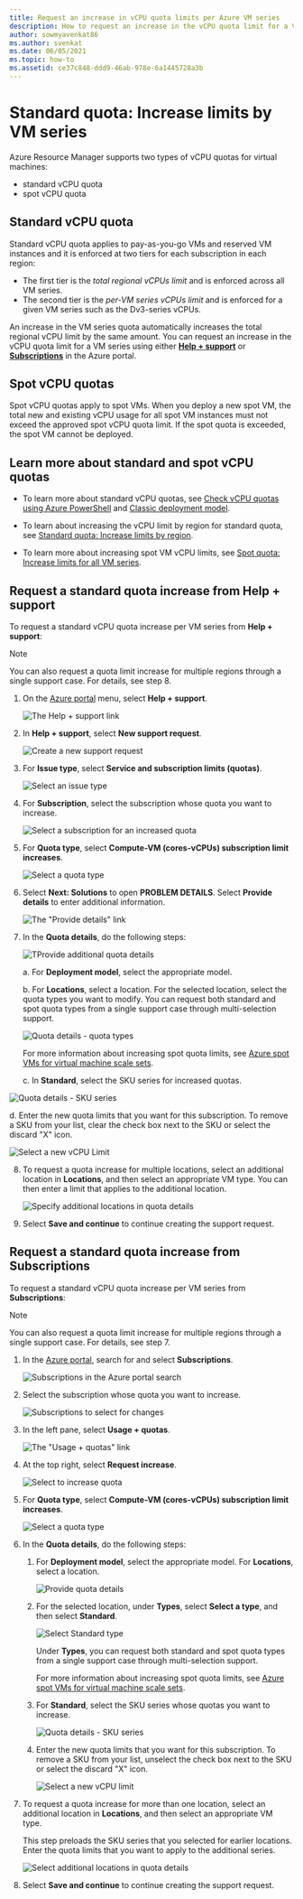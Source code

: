 ```yaml
---
title: Request an increase in vCPU quota limits per Azure VM series
description: How to request an increase in the vCPU quota limit for a VM series in the Azure portal, which increases the total regional vCPU limit by the same amount.
author: sowmyavenkat86
ms.author: svenkat
ms.date: 06/05/2021
ms.topic: how-to
ms.assetid: ce37c848-ddd9-46ab-978e-6a1445728a3b
---
```


# Standard quota: Increase limits by VM series

Azure Resource Manager supports two types of vCPU quotas for virtual machines:

* standard vCPU quota
* spot vCPU quota

## Standard vCPU quota

Standard vCPU quota applies to pay-as-you-go VMs and reserved VM instances and it is enforced at two tiers for each subscription in each region:

* The first tier is the *total regional vCPUs limit* and is enforced across all VM series.
* The second tier is the *per-VM series vCPUs limit* and is enforced for a given VM series such as the Dv3-series vCPUs.

An increase in the VM series quota automatically increases the total regional vCPU limit by the same amount. You can request an increase in the vCPU quota limit for a VM series using either [**Help + support**](#hs) or [**Subscriptions**](#subs) in the Azure portal.

## Spot vCPU quotas

Spot vCPU quotas apply to spot VMs. When you deploy a new spot VM, the total new and existing vCPU usage for all spot VM instances must not exceed the approved spot vCPU quota limit. If the spot quota is exceeded, the spot VM cannot be deployed.

## Learn more about standard and spot vCPU quotas

* To learn more about standard vCPU quotas, see [Check vCPU quotas using Azure PowerShell](../../virtual-machines/windows/quotas.md) and [Classic deployment model](./classic-deployment-model-quota-increase-requests.md).

* To learn about increasing the vCPU limit by region for standard quota, see [Standard quota: Increase limits by region](regional-quota-requests.md).

* To learn more about increasing spot VM vCPU limits, see [Spot quota: Increase limits for all VM series](low-priority-quota.md).

## Request a standard quota increase from Help + support<a name="hs"></a>

To request a standard vCPU quota increase per VM series from **Help + support**:

> [!NOTE]
> You can also request a quota limit increase for multiple regions through a single support case. For details, see step 8.

1. On  the [Azure portal](https://portal.azure.com) menu, select **Help + support**.

   ![The Help + support link](./media/resource-manager-core-quotas-request/help-plus-support.png)

2. In **Help + support**, select **New support request**.

    ![Create a new support request](./media/resource-manager-core-quotas-request/new-support-request.png)

3. For **Issue type**, select **Service and subscription limits (quotas)**.

   ![Select an issue type](./media/resource-manager-core-quotas-request/select-quota-issue-type.png)

4. For **Subscription**, select the subscription whose quota you want to increase.

   ![Select a subscription for an increased quota](./media/resource-manager-core-quotas-request/select-subscription-support-request.png)

5. For **Quota type**, select **Compute-VM (cores-vCPUs) subscription limit increases**.

   ![Select a quota type](./media/resource-manager-core-quotas-request/select-quota-type.png)

6. Select **Next: Solutions** to open **PROBLEM DETAILS**. Select **Provide details** to enter additional information.

   ![The "Provide details" link](./media/resource-manager-core-quotas-request/provide-details-link.png)

7. In the **Quota details**, do the following steps:

   ![TProvide additional quota details](./media/resource-manager-core-quotas-request/quota-details-deployment-rm-locations.png)

   a.  For **Deployment model**, select the appropriate model.
  
   b.  For **Locations**, select a location. For the selected location, select the quota types you want to modify. You can request both standard and spot quota types from a single support case through multi-selection support.
   
   ![Quota details - quota types](./media/resource-manager-core-quotas-request/quota-details-select-standard-type.png)
   
   For more information about increasing spot quota limits, see [Azure spot VMs for virtual machine scale sets](../../virtual-machine-scale-sets/use-spot.md).
  
   c.  In **Standard**, select the SKU series for increased quotas.
  
  ![Quota details - SKU series](./media/resource-manager-core-quotas-request/quota-details-standard-select-series.png)
  
   d.  Enter the new quota limits that you want for this subscription. To remove a SKU from your list, clear the check box next to the SKU or select the discard "X" icon.
   
   ![Select a new vCPU Limit](./media/resource-manager-core-quotas-request/quota-details-standard-set-vcpu-limit.png)

8. To request a quota increase for multiple locations, select an additional location in **Locations**, and then select an appropriate VM type. You can then enter a limit that applies to the additional location.

   ![Specify additional locations in quota details](./media/resource-manager-core-quotas-request/quota-details-multiple-locations.png)

9. Select **Save and continue** to continue creating the support request.

## Request a standard quota increase from Subscriptions<a name="subs"></a>

To request a standard vCPU quota increase per VM series from **Subscriptions**:

> [!NOTE]
> You can also request a quota limit increase for multiple regions through a single support case. For details, see step 7.

1. In the [Azure portal](https://portal.azure.com), search for and select **Subscriptions**.

   ![Subscriptions in the Azure portal search](./media/resource-manager-core-quotas-request/search-for-subscriptions.png)

1. Select the subscription whose quota you want to increase.

   ![Subscriptions to select for changes](./media/resource-manager-core-quotas-request/select-subscription-change-quota.png)

1. In the left pane, select **Usage + quotas**.

   ![The "Usage + quotas" link](./media/resource-manager-core-quotas-request/select-usage-plus-quotas.png)

1. At the top right, select **Request increase**.

   ![Select to increase quota](./media/resource-manager-core-quotas-request/request-increase-from-subscription.png)

1. For **Quota type**, select **Compute-VM (cores-vCPUs) subscription limit increases**.

   ![Select a quota type](./media/resource-manager-core-quotas-request/select-quota-type.png)

1. In the **Quota details**, do the following steps:

   1. For **Deployment model**, select the appropriate model. For **Locations**, select a location.

      ![Provide quota details](./media/resource-manager-core-quotas-request/quota-details-deployment-rm-locations.png)

   1. For the selected location, under **Types**, select **Select a type**, and then select **Standard**.

      ![Select Standard type](./media/resource-manager-core-quotas-request/quota-details-select-standard-type.png)

      Under **Types**, you can request both standard and spot quota types from a single support case through multi-selection support.

      For more information about increasing spot quota limits, see [Azure spot VMs for virtual machine scale sets](../../virtual-machine-scale-sets/use-spot.md).

   1. For **Standard**, select the SKU series whose quotas you want to increase.

      ![Quota details - SKU series](./media/resource-manager-core-quotas-request/quota-details-standard-select-series.png)

   1. Enter the new quota limits that you want for this subscription. To remove a SKU from your list, unselect the check box next to the SKU or select the discard "X" icon.

      ![Select a new vCPU limit](./media/resource-manager-core-quotas-request/quota-details-standard-set-vcpu-limit.png)

1. To request a quota increase for more than one location, select an additional location in **Locations**, and then select an appropriate VM type.

   This step preloads the SKU series that you selected for earlier locations. Enter the quota limits that you want to apply to the additional series.

   ![Select additional locations in quota details](./media/resource-manager-core-quotas-request/quota-details-multiple-locations.png)

1. Select **Save and continue** to continue creating the support request. 
